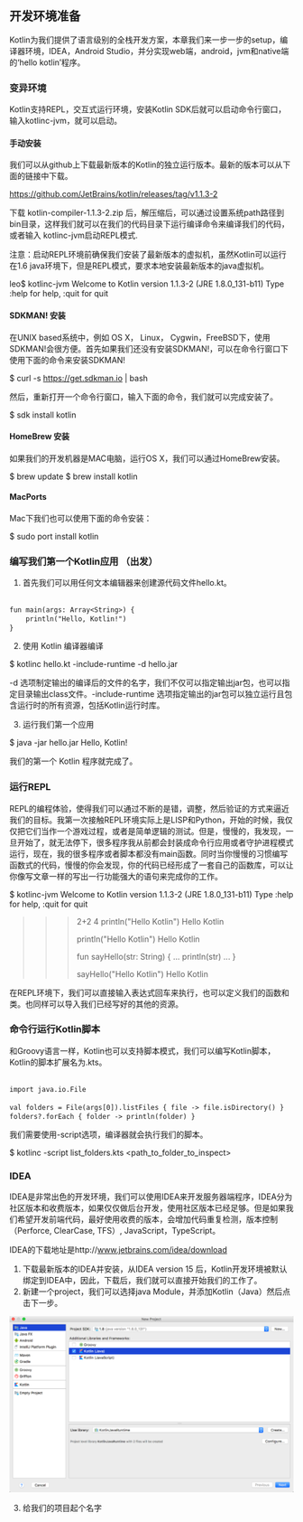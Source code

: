## 开发环境准备

Kotlin为我们提供了语言级别的全栈开发方案，本章我们来一步一步的setup，编译器环境，IDEA，Android Studio，并分实现web端，android，jvm和native端的‘hello kotlin’程序。

### 变异环境

Kotlin支持REPL，交互式运行环境，安装Kotlin SDK后就可以启动命令行窗口，输入kotlinc-jvm，就可以启动。

#### 手动安装

我们可以从github上下载最新版本的Kotlin的独立运行版本。最新的版本可以从下面的链接中下载。

https://github.com/JetBrains/kotlin/releases/tag/v1.1.3-2

下载 kotlin-compiler-1.1.3-2.zip 后，解压缩后，可以通过设置系统path路径到bin目录，这样我们就可以在我们的代码目录下运行编译命令来编译我们的代码，或者输入 kotlinc-jvm启动REPL模式.

注意：启动REPL环境前确保我们安装了最新版本的虚拟机，虽然Kotlin可以运行在1.6 java环境下，但是REPL模式，要求本地安装最新版本的java虚拟机。

leo$ kotlinc-jvm
Welcome to Kotlin version 1.1.3-2 (JRE 1.8.0_131-b11)
Type :help for help, :quit for quit
>>> 

#### SDKMAN! 安装

在UNIX based系统中，例如 OS X， Linux， Cygwin，FreeBSD下，使用SDKMAN!会很方便。首先如果我们还没有安装SDKMAN!，可以在命令行窗口下使用下面的命令来安装SDKMAN!

$ curl -s https://get.sdkman.io | bash

然后，重新打开一个命令行窗口，输入下面的命令，我们就可以完成安装了。

$ sdk install kotlin

#### HomeBrew 安装

如果我们的开发机器是MAC电脑，运行OS X，我们可以通过HomeBrew安装。

$ brew update
$ brew install kotlin

#### MacPorts

Mac下我们也可以使用下面的命令安装：

$ sudo port install kotlin

### 编写我们第一个Kotlin应用 （出发）

1. 首先我们可以用任何文本编辑器来创建源代码文件hello.kt。

<pre><code>
fun main(args: Array&lt;String&gt;) {
    println("Hello, Kotlin!")
}
</code></pre>

2. 使用 Kotlin 编译器编译

$ kotlinc hello.kt -include-runtime -d hello.jar

-d 选项制定输出的编译后的文件的名字，我们不仅可以指定输出jar包，也可以指定目录输出class文件。-include-runtime 选项指定输出的jar包可以独立运行且包含运行时的所有资源，包括Kotlin运行时库。

3. 运行我们第一个应用

$ java -jar hello.jar 
Hello, Kotlin!

我们的第一个 Kotlin 程序就完成了。

### 运行REPL

REPL的编程体验，使得我们可以通过不断的是错，调整，然后验证的方式来逼近我们的目标。我第一次接触REPL环境实际上是LISP和Python，开始的时候，我仅仅把它们当作一个游戏过程，或者是简单逻辑的测试。但是，慢慢的，我发现，一旦开始了，就无法停下，很多程序我从前都会封装成命令行应用或者守护进程模式运行，现在，我的很多程序或者脚本都没有main函数。同时当你慢慢的习惯编写函数式的代码，慢慢的你会发现，你的代码已经形成了一套自己的函数库，可以让你像写文章一样的写出一行功能强大的语句来完成你的工作。

$ kotlinc-jvm
Welcome to Kotlin version 1.1.3-2 (JRE 1.8.0_131-b11)
Type :help for help, :quit for quit
>>> 2+2
>>> 4
>>> println("Hello Kotlin")
Hello Kotlin
>>>
>>> println("Hello Kotlin")
Hello Kotlin
>>>
>>> fun sayHello(str: String) {
...     println(str)
... }
>>> 
>>> sayHello("Hello Kotlin")
Hello Kotlin

在REPL环境下，我们可以直接输入表达式回车来执行，也可以定义我们的函数和类。也同样可以导入我们已经写好的其他的资源。

### 命令行运行Kotlin脚本

和Groovy语言一样，Kotlin也可以支持脚本模式，我们可以编写Kotlin脚本，Kotlin的脚本扩展名为.kts。 

<pre><code>
import java.io.File

val folders = File(args[0]).listFiles { file -> file.isDirectory() }
folders?.forEach { folder -> println(folder) }
</code></pre>

我们需要使用-script选项，编译器就会执行我们的脚本。

$ kotlinc -script list_folders.kts &lt;path_to_folder_to_inspect&gt;

### IDEA

IDEA是非常出色的开发环境，我们可以使用IDEA来开发服务器端程序，IDEA分为社区版本和收费版本，如果仅仅做后台开发，使用社区版本已经足够。但是如果我们希望开发前端代码，最好使用收费的版本，会增加代码重复检测，版本控制（Perforce, ClearCase, TFS）, JavaScript，TypeScript。

IDEA的下载地址是http://www.jetbrains.com/idea/download

1. 下载最新版本的IDEA并安装，从IDEA version 15 后，Kotlin开发环境被默认绑定到IDEA中，因此，下载后，我们就可以直接开始我们的工作了。
2. 新建一个project，我们可以选择java Module，并添加Kotlin（Java）然后点击下一步。

<img src="./images/new_project_step1.png"/>

3. 给我们的项目起个名字

